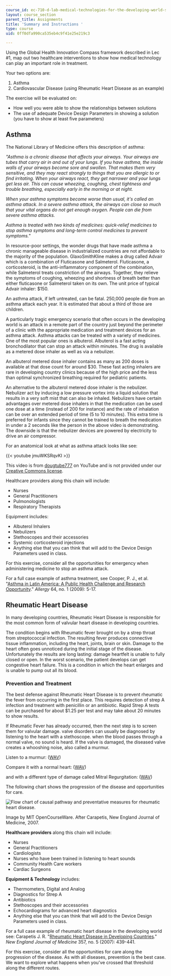 ```yaml
---
course_id: ec-710-d-lab-medical-technologies-for-the-developing-world-spring-2010
layout: course_section
parent_title: Assignments
title: 'Summary and Instructions '
type: course
uid: 0ff0dfa990ca535eb4c9f41e25e219c3

---
```


Using the Global Health Innovation Compass framework described in Lec #1, map out two healthcare interventions to show how medical technology can play an important role in treatment.

Your two options are:

1.  Asthma
2.  Cardiovascular Disease (using Rheumatic Heart Disease as an example)

The exercise will be evaluated on:

*   How well you were able to show the relationships between solutions
*   The use of adequate Device Design Parameters in showing a solution (you have to show at least five parameters)

Asthma
------

The National Library of Medicine offers this description of asthma:

_"Asthma is a chronic disease that affects your airways. Your airways are tubes that carry air in and out of your lungs. If you have asthma, the inside walls of your airways become sore and swollen. That makes them very sensitive, and they may react strongly to things that you are allergic to or find irritating. When your airways react, they get narrower and your lungs get less air. This can cause wheezing, coughing, chest tightness and trouble breathing, especially early in the morning or at night._

_When your asthma symptoms become worse than usual, it's called an asthma attack. In a severe asthma attack, the airways can close so much that your vital organs do not get enough oxygen. People can die from severe asthma attacks._

_Asthma is treated with two kinds of medicines: quick-relief medicines to stop asthma symptoms and long-term control medicines to prevent symptoms."_

In resource-poor settings, the wonder drugs that have made asthma a chronic manageable disease in industrialized countries are not affordable to the majority of the population. GlaxoSmithKline makes a drug called Advair which is a combination of Fluticasone and Salmeterol. Fluticasone, a corticosteroid, is the anti-inflammatory component of the combination, while Salmeterol treats constriction of the airways. Together, they relieve the symptoms of coughing, wheezing and shortness of breath better than either fluticasone or Salmeterol taken on its own. The unit price of typical Advair inhaler: $150.

An asthma attack, if left untreated, can be fatal. 250,000 people die from an asthma attack each year. It is estimated that about a third of those are children.

A particularly tragic emergency scenario that often occurs in the developing world is an attack in a remote part of the country just beyond the perimeter of a clinic with the appropriate medication and treatment devices for an asthma attack. Asthma attacks can be treated with a variety of medicines. One of the most popular ones is albuterol. Albuterol is a fast acting bronchodilator that can stop an attack within minutes. The drug is available as a metered dose inhaler as well as via a nebulizer.

An albuterol metered dose inhaler contains as many as 200 doses is available at that dose count for around $30. These fast acting inhalers are rare in developing country clinics because of the high price and the less than optimal synchronized breathing required for pediatric patients.

An alternative to the albuterol metered dose inhaler is the nebulizer. Nebulizer act by inducing a low pressure vortex into a liquid solution that results in a very soft mist that can also be inhaled. Nebulizers have certain advantages over metered dose inhalers in that the medication can be used one dose at a time (instead of 200 for instance) and the rate of inhalation can be over an extended period of time (5 to 10 minutes). This extra time is preferred for infants since they cannot be trained to breath the medication in under a 2 seconds like the person in the above video is demonstrating. The downside is that the nebulizer devices are powered by electricity to drive an air compressor.

For an anatomical look at what as asthma attack looks like see:

{{< youtube jmuWKSRqvKI >}}

This video is from [dougtube777](http://www.youtube.com/user/dougtube777) on YouTube and is not provided under our [Creative Commons license](/terms/#cc).

Healthcare providers along this chain will include:

*   Nurses
*   General Practitioners
*   Pulmonologists
*   Respiratory Therapists

Equipment includes:

*   Albuterol Inhalers
*   Nebulizers
*   Stethoscopes and their accessories
*   Systemic corticosteroid injections
*   Anything else that you can think that will add to the Device Design Parameters used in class.

For this exercise, consider all the opportunities for emergency when administering medicine to stop an asthma attack.

For a full case example of asthma treatment, see Cooper, P. J., et al. "[Asthma in Latin America: A Public Health Challenge and Research Opportunity](http://dx.doi.org/10.1111/j.1398-9995.2008.01902.x)." _Allergy_ 64, no. 1 (2009): 5-17.

Rheumatic Heart Disease
-----------------------

In many developing countries, Rheumatic Heart Disease is responsible for the most common form of valvular heart disease in developing countries.

The condition begins with Rheumatic fever brought on by a strep throat from streptococcal infection. The resulting fever produces connective tissue inflammation, including the heart, joints, brain or skin. Damage to the heart often goes unnoticed during the initial stage of the disease. Unfortunately the results are long lasting: damage heartfelt is unable to fully closed or open. In the worst scenario, the patient develops can get congestive heart failure. This is a condition in which the heart enlarges and is unable to pump out all its blood.

### Prevention and Treatment

The best defense against Rheumatic Heart Disease is to prevent rheumatic the fever from occurring in the first place. This requires detection of strep A infection and treatment with penicillin or an antibiotic. Rapid Strep A tests can be purchased for about $1.25 per test and may take about 20 minutes to show results.

If Rheumatic Fever has already occurred, then the next step is to screen them for valvular damage. valve disorders can usually be diagnosed by listening to the heart with a stethoscope. when the blood passes through a normal valve, no sound is heard. If the valve is damaged, the diseased valve creates a whooshing noise, also called a murmur.

Listen to a murmur: ([WAV](http://depts.washington.edu/physdx/audio/innocent.mp3))

Compare it with a normal heart: ([WAV](http://depts.washington.edu/physdx/audio/normal.mp3))

and with a different type of damage called Mitral Regurgitation: ([WAV](http://depts.washington.edu/physdx/audio/mr.mp3))

The following chart shows the progression of the disease and opportunities for care.

![Flow chart of causal pathway and preventative measures for rheumatic heart disease.](/coursemedia/ec-710-d-lab-medical-technologies-for-the-developing-world-spring-2010/64e0bd597fe814081cb4050499da4a24_medicine.jpg)

Image by MIT OpenCourseWare. After Carapetis, New England Journal of Medicine, 2007.

**Healthcare providers** along this chain will include:

*   Nurses
*   General Practitioners
*   Cardiologists
*   Nurses who have been trained in listening to heart sounds
*   Community Health Care workers
*   Cardiac Surgeons

**Equipment & Technology** includes:

*   Thermometers, Digital and Analog
*   Diagnostics for Strep A
*   Antibiotics
*   Stethoscopes and their accessories
*   Echocardiograms for advanced heart diagnostics
*   Anything else that you can think that will add to the Device Design Parameters used in class.

For a full case example of rheumatic heart disease in the developing world see: Carapetis J. R. "[Rheumatic Heart Disease in Developing Countries](http://content.nejm.org/cgi/content/extract/357/5/439)." _New England Journal of Medicine_ 357, no. 5 (2007): 439-441.

For this exercise, consider all the opportunities for care along the progression of the disease. As with all diseases, prevention is the best case. We want to explore what happens when you've crossed that threshold along the different routes.